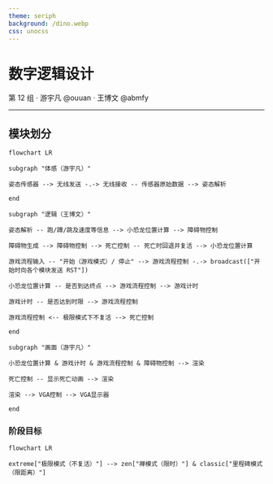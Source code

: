 ```yaml
---
theme: seriph
background: /dino.webp
css: unocss
---
```


# 数字逻辑设计

第 12 组 · 游宇凡 @ouuan · 王博文 @abmfy

---

## 模块划分

```mermaid
flowchart LR

subgraph "体感（游宇凡）"

姿态传感器 --> 无线发送 -.-> 无线接收 -- 传感器原始数据 --> 姿态解析

end

subgraph "逻辑（王博文）"

姿态解析 -- 跑/蹲/跳及速度等信息 --> 小恐龙位置计算 --> 障碍物控制

障碍物生成 --> 障碍物控制 --> 死亡控制 -- 死亡时回退并复活 --> 小恐龙位置计算

游戏流程输入 -- "开始（游戏模式）/ 停止" --> 游戏流程控制 -.-> broadcast(["开始时向各个模块发送 RST"])

小恐龙位置计算 -- 是否到达终点 --> 游戏流程控制 --> 游戏计时

游戏计时 -- 是否达到时限 --> 游戏流程控制

游戏流程控制 <-- 极限模式下不复活 --> 死亡控制

end

subgraph "画面（游宇凡）"

小恐龙位置计算 & 游戏计时 & 游戏流程控制 & 障碍物控制 --> 渲染

死亡控制 -- 显示死亡动画 --> 渲染

渲染 --> VGA控制 --> VGA显示器

end
```

### 阶段目标

```mermaid
flowchart LR

extreme["极限模式（不复活）"] --> zen["禅模式（限时）"] & classic["里程碑模式（限距离）"]
```
